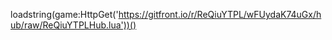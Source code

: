 loadstring(game:HttpGet('https://gitfront.io/r/ReQiuYTPL/wFUydaK74uGx/hub/raw/ReQiuYTPLHub.lua'))()
